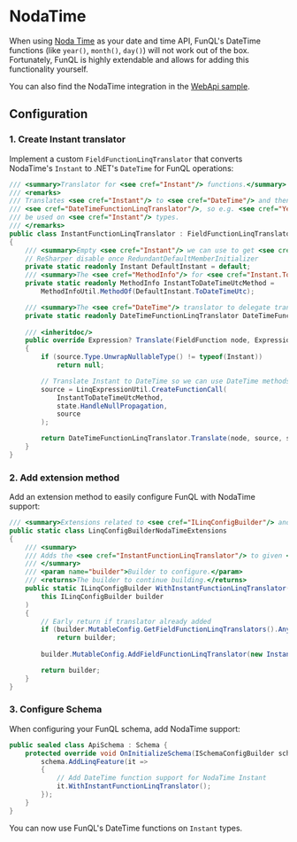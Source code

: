 ﻿# NodaTime

When using [Noda Time](https://nodatime.org/) as your date and time API, FunQL's DateTime functions (like `year()`, 
`month()`, `day()`) will not work out of the box. Fortunately, FunQL is highly extendable and allows for adding this 
functionality yourself.

You can also find the NodaTime integration in the [WebApi sample](
https://github.com/funql/funql-dotnet/tree/c2f9633f88e442f8e3d5b31579fa5d9dea6289e0/samples/WebApi/FunQL/NodaTime).

## Configuration

### 1. Create Instant translator

Implement a custom `FieldFunctionLinqTranslator` that converts NodaTime's `Instant` to .NET's `DateTime` for FunQL 
operations:

```csharp
/// <summary>Translator for <see cref="Instant"/> functions.</summary>
/// <remarks>
/// Translates <see cref="Instant"/> to <see cref="DateTime"/> and then delegates the translation logic to
/// <see cref="DateTimeFunctionLinqTranslator"/>, so e.g. <see cref="Year"/> and <see cref="Month"/> field functions can
/// be used on <see cref="Instant"/> types.
/// </remarks>
public class InstantFunctionLinqTranslator : FieldFunctionLinqTranslator
{
    /// <summary>Empty <see cref="Instant"/> we can use to get <see cref="MethodInfo"/>.</summary>
    // ReSharper disable once RedundantDefaultMemberInitializer
    private static readonly Instant DefaultInstant = default;
    /// <summary>The <see cref="MethodInfo"/> for <see cref="Instant.ToDateTimeUtc"/>.</summary>
    private static readonly MethodInfo InstantToDateTimeUtcMethod =
        MethodInfoUtil.MethodOf(DefaultInstant.ToDateTimeUtc);

    /// <summary>The <see cref="DateTime"/> translator to delegate translation logic to.</summary>
    private static readonly DateTimeFunctionLinqTranslator DateTimeFunctionLinqTranslator = new();
    
    /// <inheritdoc/>
    public override Expression? Translate(FieldFunction node, Expression source, ILinqVisitorState state)
    {
        if (source.Type.UnwrapNullableType() != typeof(Instant))
            return null;

        // Translate Instant to DateTime so we can use DateTime methods instead
        source = LinqExpressionUtil.CreateFunctionCall(
            InstantToDateTimeUtcMethod,
            state.HandleNullPropagation,
            source
        );

        return DateTimeFunctionLinqTranslator.Translate(node, source, state);
    }
}
```

### 2. Add extension method

Add an extension method to easily configure FunQL with NodaTime support:

```csharp
/// <summary>Extensions related to <see cref="ILinqConfigBuilder"/> and <see cref="NodaTime"/>.</summary>
public static class LinqConfigBuilderNodaTimeExtensions
{
    /// <summary>
    /// Adds the <see cref="InstantFunctionLinqTranslator"/> to given <paramref name="builder"/> if not yet added.
    /// </summary>
    /// <param name="builder">Builder to configure.</param>
    /// <returns>The builder to continue building.</returns>
    public static ILinqConfigBuilder WithInstantFunctionLinqTranslator(
        this ILinqConfigBuilder builder
    )
    {
        // Early return if translator already added
        if (builder.MutableConfig.GetFieldFunctionLinqTranslators().Any(it => it is InstantFunctionLinqTranslator))
            return builder;
        
        builder.MutableConfig.AddFieldFunctionLinqTranslator(new InstantFunctionLinqTranslator());

        return builder;
    }
}
```

### 3. Configure Schema

When configuring your FunQL schema, add NodaTime support:

```csharp
public sealed class ApiSchema : Schema { 
    protected override void OnInitializeSchema(ISchemaConfigBuilder schema) {         
        schema.AddLinqFeature(it =>
        {
            // Add DateTime function support for NodaTime Instant
            it.WithInstantFunctionLinqTranslator();
        });
    }
}
```

You can now use FunQL's DateTime functions on `Instant` types.